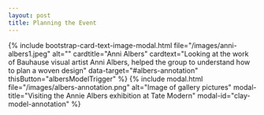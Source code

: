 ```yaml
---
layout: post
title: Planning the Event
---
```


{% include bootstrap-card-text-image-modal.html file="/images/anni-albers1.jpeg" alt="" cardtitle="Anni Albers" cardtext="Looking at the work of Bauhause visual artist Anni Albers, helped the group to understand how to plan a woven design" data-target="#albers-annotation" thisButton="albersModelTrigger" %} 
{% include modal.html file="/images/albers-annotation.png" alt="Image of gallery pictures" modal-title="Visiting the Annie Albers exhibition at Tate Modern" modal-id="clay-model-annotation" %}
